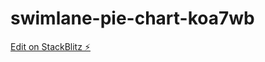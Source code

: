 # swimlane-pie-chart-koa7wb

[Edit on StackBlitz ⚡️](https://stackblitz.com/edit/swimlane-pie-chart-koa7wb)